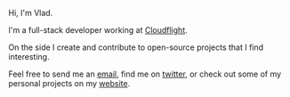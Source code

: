 Hi, I'm Vlad.

I'm a full-stack developer working at [Cloudflight](https://cloudflight.io).

On the side I create and contribute to open-source projects that I find interesting.

Feel free to send me an [email](mailto:dev@vladinski.md), find me on [twitter](https://twitter.com/VladinskiDev), or check out some of my personal projects on my [website](https://vladinski.md).
